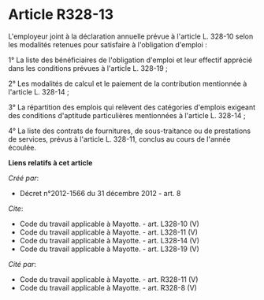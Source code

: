 # Article R328-13

L'employeur joint à la déclaration annuelle prévue à l'article L. 328-10 selon les modalités retenues pour satisfaire à
l'obligation d'emploi : 

1° La liste des bénéficiaires de l'obligation d'emploi et leur effectif apprécié dans les conditions prévues à l'article L.
328-19 ; 

2° Les modalités de calcul et le paiement de la contribution mentionnée à l'article L. 328-14 ; 

3° La répartition des emplois qui relèvent des catégories d'emplois exigeant des conditions d'aptitude particulières
mentionnées à l'article L. 328-14 ; 

4° La liste des contrats de fournitures, de sous-traitance ou de prestations de services, prévus à l'article L. 328-11,
conclus au cours de l'année écoulée.

**Liens relatifs à cet article**

_Créé par_:

  - Décret n°2012-1566 du 31 décembre 2012 - art. 8

_Cite_:

  - Code du travail applicable à Mayotte. - art. L328-10 (V)
  - Code du travail applicable à Mayotte. - art. L328-11 (V)
  - Code du travail applicable à Mayotte. - art. L328-14 (V)
  - Code du travail applicable à Mayotte. - art. L328-19 (V)

_Cité par_:

  - Code du travail applicable à Mayotte. - art. R328-11 (V)
  - Code du travail applicable à Mayotte. - art. R328-8 (V)
